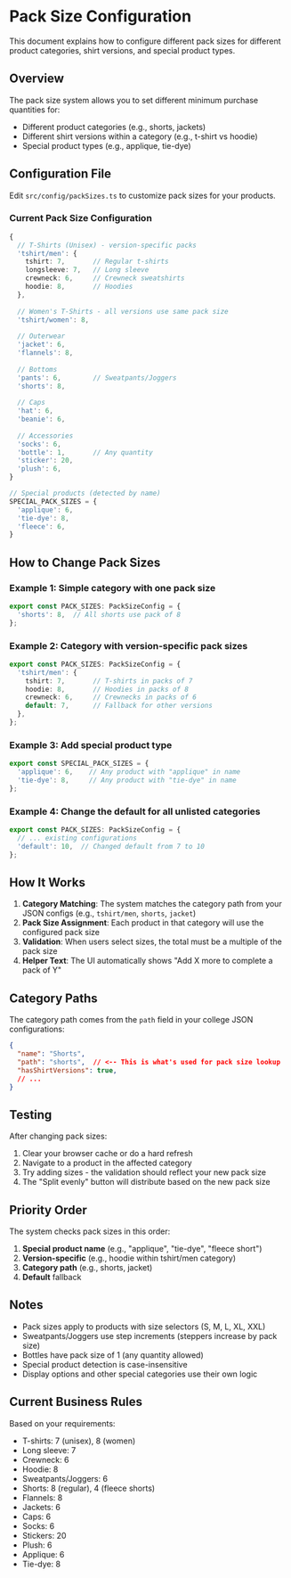 # Pack Size Configuration

This document explains how to configure different pack sizes for different product categories, shirt versions, and special product types.

## Overview

The pack size system allows you to set different minimum purchase quantities for:
- Different product categories (e.g., shorts, jackets)
- Different shirt versions within a category (e.g., t-shirt vs hoodie)
- Special product types (e.g., applique, tie-dye)

## Configuration File

Edit `src/config/packSizes.ts` to customize pack sizes for your products.

### Current Pack Size Configuration

```typescript
{
  // T-Shirts (Unisex) - version-specific packs
  'tshirt/men': {
    tshirt: 7,       // Regular t-shirts
    longsleeve: 7,   // Long sleeve
    crewneck: 6,     // Crewneck sweatshirts
    hoodie: 8,       // Hoodies
  },
  
  // Women's T-Shirts - all versions use same pack size
  'tshirt/women': 8,
  
  // Outerwear
  'jacket': 6,
  'flannels': 8,
  
  // Bottoms
  'pants': 6,        // Sweatpants/Joggers
  'shorts': 8,
  
  // Caps
  'hat': 6,
  'beanie': 6,
  
  // Accessories
  'socks': 6,
  'bottle': 1,       // Any quantity
  'sticker': 20,
  'plush': 6,
}

// Special products (detected by name)
SPECIAL_PACK_SIZES = {
  'applique': 6,
  'tie-dye': 8,
  'fleece': 6,
}
```

## How to Change Pack Sizes

### Example 1: Simple category with one pack size

```typescript
export const PACK_SIZES: PackSizeConfig = {
  'shorts': 8,  // All shorts use pack of 8
};
```

### Example 2: Category with version-specific pack sizes

```typescript
export const PACK_SIZES: PackSizeConfig = {
  'tshirt/men': {
    tshirt: 7,       // T-shirts in packs of 7
    hoodie: 8,       // Hoodies in packs of 8
    crewneck: 6,     // Crewnecks in packs of 6
    default: 7,      // Fallback for other versions
  },
};
```

### Example 3: Add special product type

```typescript
export const SPECIAL_PACK_SIZES = {
  'applique': 6,    // Any product with "applique" in name
  'tie-dye': 8,     // Any product with "tie-dye" in name
};
```

### Example 4: Change the default for all unlisted categories

```typescript
export const PACK_SIZES: PackSizeConfig = {
  // ... existing configurations
  'default': 10,  // Changed default from 7 to 10
};
```

## How It Works

1. **Category Matching**: The system matches the category path from your JSON configs (e.g., `tshirt/men`, `shorts`, `jacket`)
2. **Pack Size Assignment**: Each product in that category will use the configured pack size
3. **Validation**: When users select sizes, the total must be a multiple of the pack size
4. **Helper Text**: The UI automatically shows "Add X more to complete a pack of Y"

## Category Paths

The category path comes from the `path` field in your college JSON configurations:

```json
{
  "name": "Shorts",
  "path": "shorts",  // <-- This is what's used for pack size lookup
  "hasShirtVersions": true,
  // ...
}
```

## Testing

After changing pack sizes:

1. Clear your browser cache or do a hard refresh
2. Navigate to a product in the affected category
3. Try adding sizes - the validation should reflect your new pack size
4. The "Split evenly" button will distribute based on the new pack size

## Priority Order

The system checks pack sizes in this order:

1. **Special product name** (e.g., "applique", "tie-dye", "fleece short")
2. **Version-specific** (e.g., hoodie within tshirt/men category)
3. **Category path** (e.g., shorts, jacket)
4. **Default** fallback

## Notes

- Pack sizes apply to products with size selectors (S, M, L, XL, XXL)
- Sweatpants/Joggers use step increments (steppers increase by pack size)
- Bottles have pack size of 1 (any quantity allowed)
- Special product detection is case-insensitive
- Display options and other special categories use their own logic

## Current Business Rules

Based on your requirements:
- T-shirts: 7 (unisex), 8 (women)
- Long sleeve: 7
- Crewneck: 6
- Hoodie: 8
- Sweatpants/Joggers: 6
- Shorts: 8 (regular), 4 (fleece shorts)
- Flannels: 8
- Jackets: 6
- Caps: 6
- Socks: 6
- Stickers: 20
- Plush: 6
- Applique: 6
- Tie-dye: 8


